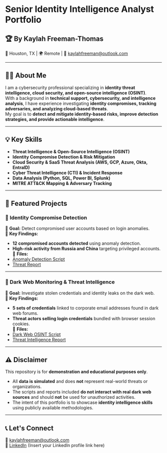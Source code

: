 # Senior Identity Intelligence Analyst Portfolio  

## 🏆 By Kaylah Freeman-Thomas  
📍 Houston, TX | 🌍 Remote | 📧 [kaylahfreeman@outlook.com](mailto:kaylahfreeman@outlook.com)  

---

## **👩‍💻 About Me**  
I am a cybersecurity professional specializing in **identity threat intelligence, cloud security, and open-source intelligence (OSINT)**.  
With a background in **technical support, cybersecurity, and intelligence analysis**, I have experience investigating **identity compromises, tracking adversaries, and analyzing cloud-based threats**.  
My goal is to **detect and mitigate identity-based risks, improve detection strategies, and provide actionable intelligence**.  

---

## **💡 Key Skills**  
- **Threat Intelligence & Open-Source Intelligence (OSINT)**  
- **Identity Compromise Detection & Risk Mitigation**  
- **Cloud Security & SaaS Threat Analysis (AWS, GCP, Azure, Okta, EntraID)**  
- **Cyber Threat Intelligence (CTI) & Incident Response**  
- **Data Analysis (Python, SQL, Power BI, Splunk)**  
- **MITRE ATT&CK Mapping & Adversary Tracking**  

---

## **📂 Featured Projects**  

### 🔹 **Identity Compromise Detection**  
📌 **Goal:** Detect compromised user accounts based on login anomalies.  
🔎 **Key Findings:**  
- **12 compromised accounts detected** using anomaly detection.  
- **High-risk activity from Russia and China** targeting privileged accounts.  
📂 **Files:**  
- [Anomaly Detection Script](projects/identity_compromise_detection/anomaly_detection.py)  
- [Threat Report](projects/identity_compromise_detection/identity_threat_report.pdf)  

---

### 🔹 **Dark Web Monitoring & Threat Intelligence**  
📌 **Goal:** Investigate stolen credentials and identity leaks on the dark web.  
🔎 **Key Findings:**  
- **5 sets of credentials** linked to corporate email addresses found in dark web forums.  
- **Threat actors selling login credentials** bundled with browser session cookies.  
📂 **Files:**  
- [Dark Web OSINT Script](projects/dark_web_monitoring/dark_web_analysis.py)  
- [Threat Intelligence Report](projects/dark_web_monitoring/dark_web_intelligence_report.pdf)  

---

## **⚠️ Disclaimer**  
This repository is for **demonstration and educational purposes only**.  
- All **data is simulated** and does **not** represent real-world threats or organizations.  
- The scripts and reports included **do not interact with real dark web sources** and should **not** be used for unauthorized activities.  
- The intent of this portfolio is to showcase **identity intelligence skills** using publicly available methodologies.  

---

## **📞 Let's Connect**  
📧 [kaylahfreeman@outlook.com](mailto:kaylahfreeman@outlook.com)  
🔗 [LinkedIn](#) (Insert your LinkedIn profile link here)  

